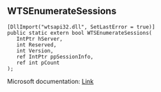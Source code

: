 ## WTSEnumerateSessions

```
[DllImport("wtsapi32.dll", SetLastError = true)]
public static extern bool WTSEnumerateSessions(
   IntPtr hServer,
   int Reserved,
   int Version,
   ref IntPtr ppSessionInfo,
   ref int pCount
);
```

Microsoft documentation: [Link](https://docs.microsoft.com/en-us/windows/win32/api/wtsapi32/nf-wtsapi32-wtsenumeratesessionsa)
